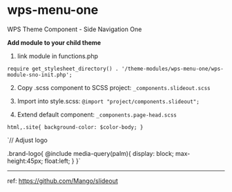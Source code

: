 # wps-menu-one
WPS Theme Component - Side Navigation One


**Add module to your child theme**

1) link module  in functions.php

`require get_stylesheet_directory() . '/theme-modules/wps-menu-one/wps-module-sno-init.php';`


2) Copy .scss component to SCSS project: `_components.slideout.scss`


3) Import into style.scss:  `@import "project/components.slideout";`


4) Extend default component: `_components.page-head.scss`

`html,.site{
    background-color: $color-body;
}`

`// Adjust logo

.brand-logo{
    @include media-query(palm){
    display: block;
    max-height:45px;
    float:left;
    }
}`
****

ref: https://github.com/Mango/slideout
